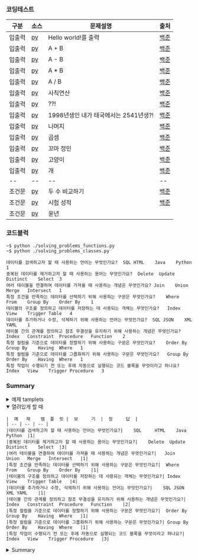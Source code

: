 ### 코딩테스트
| 구분 | 소스 | 문제설명 | 출처 |
| -- | -- | -- | -- |
| 입출력 | [py](./codingtests/chapter01/2557.py) | Hello world!를 출력 | [백준](https://www.acmicpc.net/problem/2557)|
| 입출력 | [py](./codingtests/chapter01/1000.py) | A + B | [백준](https://www.acmicpc.net/problem/1000) |
| 입출력 | [py](./codingtests/chapter01/1001.py) | A - B | [백준](https://www.acmicpc.net/problem/1001) |
| 입출력 | [py](./codingtests/chapter01/10998.py) | A * B | [백준](https://www.acmicpc.net/problem/10998) |
| 입출력 | [py](./codingtests/chapter01/1008.py) | A / B | [백준](https://www.acmicpc.net/problem/1008) |
| 입출력 | [py](./codingtests/chapter01/10869.py) | 사칙연산 | [백준](https://www.acmicpc.net/problem/10869) |
| 입출력 | [py](./codingtests/chapter01/10926.py) | ??! | [백준](https://www.acmicpc.net/problem/10926) |
| 입출력 | [py](./codingtests/chapter01/18108.py) | 1998년생인 내가 태국에서는 2541년생?! | [백준](https://www.acmicpc.net/problem/18108) |
| 입출력 | [py](./codingtests/chapter01/10430.py) | 나머지 | [백준](https://www.acmicpc.net/problem/10430) |
| 입출력 | [py](./codingtests/chapter01/2588.py) | 곱셈 | [백준](https://www.acmicpc.net/problem/2588) |
| 입출력 | [py](./codingtests/chapter01/11382.py) | 꼬마 정민 | [백준](https://www.acmicpc.net/problem/11382) |
| 입출력 | [py](./codingtests/chapter01/10171.py) | 고양이 | [백준](https://www.acmicpc.net/problem/10171) |
| 입출력 | [py](./codingtests/chapter01/10172.py) | 개 | [백준](https://www.acmicpc.net/problem/10172) |
| -- | -- | -- | -- |
| 조건문 | [py](./codingtests/chapter02/1330.py) | 두 수 비교하기 | [백준](https://www.acmicpc.net/problem/1330) |
| 조건문 | [py](./codingtests/chapter02/9498.py) | 시험 성적 | [백준](https://www.acmicpc.net/problem/9498) |
| 조건문 | [py](./codingtests/chapter02/2753.py) | 윤년 | 

### 코드블럭
```
~$ python ./solving_problems_functions.py
~$ python ./solving_problems_classes.py
```


```
데이터를 검색하고자 할 때 사용하는 언어는 무엇인가요?	SQL	HTML	Java	Python	1
중복된 데이터를 제거하고자 할 때 사용하는 용어는 무엇인가요?	Delete	Update	Distinct	Select	3
여러 테이블을 연결하여 데이터를 가져올 때 사용하는 개념은 무엇인가요?	Join	Union	Merge	Intersect	1
특정 조건을 만족하는 데이터를 선택하기 위해 사용하는 구문은 무엇인가요?	Where	From	Group By	Order By	1
테이블의 구조를 정의하고 데이터를 저장하는 데 사용되는 객체는 무엇인가요?	Index	View	Trigger	Table	4
데이터를 추가하거나 수정, 삭제하기 위해 사용하는 언어는 무엇인가요?	SQL	JSON	XML	YAML	1
테이블 간의 관계를 정의하고 참조 무결성을 유지하기 위해 사용하는 개념은 무엇인가요?	Index	Constraint	Procedure	Function	2
특정 컬럼을 기준으로 데이터를 정렬하기 위해 사용하는 구문은 무엇인가요?	Order By	Group By	Having	Where	1
특정 컬럼을 기준으로 데이터를 그룹화하기 위해 사용하는 구문은 무엇인가요?	Group By	Order By	Having	Where	1
특정 작업이 수행되기 전 또는 후에 자동으로 실행되는 코드 블록을 무엇이라고 하나요?	Index	View	Trigger	Procedure	3
```

### Summary
<details>
  <summary>예제 tamplets</summary>
  <p>추가적인 정보가 여기에 표시됩니다.</p>
</details>


<details open>
  <summary>열려있게 할 때</summary>

    |  예   제    탬  플  릿 |  보     기  |  정     답  |
    | -- | -- | -- |
    |데이터를 검색하고자 할 때 사용하는 언어는 무엇인가요?|	SQL  	HTML	Java	Python	|1|
    |중복된 데이터를 제거하고자 할 때 사용하는 용어는 무엇인가요?|	Delete	Update	Distinct	Select	|3|
    |여러 테이블을 연결하여 데이터를 가져올 때 사용하는 개념은 무엇인가요?|	Join	Union	Merge	Intersect	|1|
    |특정 조건을 만족하는 데이터를 선택하기 위해 사용하는 구문은 무엇인가요?|	Where	From	Group By	Order By	|1|
    |테이블의 구조를 정의하고 데이터를 저장하는 데 사용되는 객체는 무엇인가요?|	Index	View	Trigger	Table	|4|
    |데이터를 추가하거나 수정, 삭제하기 위해 사용하는 언어는 무엇인가요?|	SQL	JSON	XML	YAML	|1|
    |테이블 간의 관계를 정의하고 참조 무결성을 유지하기 위해 사용하는 개념은 무엇인가요?|	Index	Constraint	Procedure	Function	|2|
    |특정 컬럼을 기준으로 데이터를 정렬하기 위해 사용하는 구문은 무엇인가요?|	Order By	Group By	Having	Where	|1|
    |특정 컬럼을 기준으로 데이터를 그룹화하기 위해 사용하는 구문은 무엇인가요?|	Group By	Order By	Having	Where	|1|
    |특정 작업이 수행되기 전 또는 후에 자동으로 실행되는 코드 블록을 무엇이라고 하나요?|	Index	View	Trigger	Procedure	|3|


    
</details>




<details>
  
  <summary>Summary</summary>
  
  <p>추가적인 정보가 여기에 표시됩니다.</p>
  
  |구분|소스|문제설명|출처|
  |--|--|--|--|
  |출력|[py](./docs/codingtests/2557.py)|Hello World!를 출력|[백준 2557](https://www.acmicpc.net/problem/2557)%7C
  
</details>
